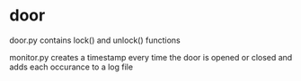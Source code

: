 # door

door.py contains lock() and unlock() functions

monitor.py creates a timestamp every time the door is opened or closed and adds each occurance to a log file
